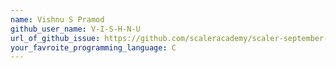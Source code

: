 ```yaml
---
name: Vishnu S Pramod
github_user_name: V-I-S-H-N-U
url_of_github_issue: https://github.com/scaleracademy/scaler-september-open-source-challenge/issues/22
your_favroite_programming_language: C
---
```

